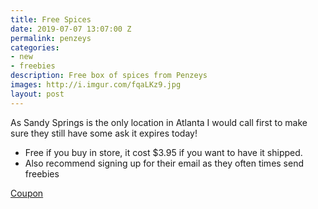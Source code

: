 ```yaml
---
title: Free Spices
date: 2019-07-07 13:07:00 Z
permalink: penzeys
categories:
- new
- freebies
description: Free box of spices from Penzeys
images: http://i.imgur.com/fqaLKz9.jpg
layout: post
---
```


As Sandy Springs is the only location in Atlanta I would call first to make sure they still have some ask it expires today!

* Free if you buy in store, it cost $3.95 if you want to have it shipped.
* Also recommend signing up for their email as they often times send freebies

[Coupon](http://spices.penzeys.com/07_07_19_new_hope_box.html)